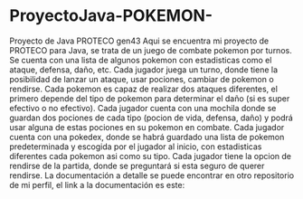 # ProyectoJava-POKEMON-
Proyecto de Java PROTECO gen43
Aqui se encuentra mi proyecto de PROTECO para Java, se trata de un juego de combate pokemon por turnos.
Se cuenta con una lista de algunos pokemon con estadisticas como el ataque, defensa, daño, etc. 
Cada jugador juega un turno, donde tiene la posibilidad de lanzar un ataque, usar pociones, cambiar de pokemon o rendirse.
Cada pokemon es capaz de realizar dos ataques diferentes, el primero depende del tipo de pokemon para determinar el daño (si es super efectivo o no efectivo).
Cada jugador cuenta con una mochila donde se guardan dos pociones de cada tipo (pocion de vida, defensa, daño) y podrá usar alguna de estas pociones en su pokemon en combate.
Cada jugador cuenta con una pokedex, donde se habrá guardado una lista de pokemon predeterminada y escogida por el jugador al inicio, con estadisticas diferentes cada pokemon asi como su tipo.
Cada jugador tiene la opcion de rendirse de la partida, donde se preguntará si esta seguro de querer rendirse.
La documentación a detalle se puede encontrar en otro repositorio de mi perfil, el link a la documentación es este: 
